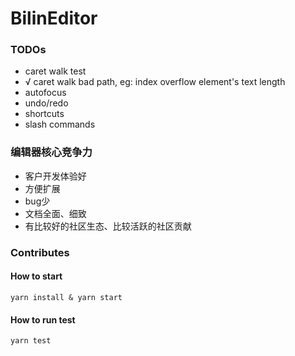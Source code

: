 # BilinEditor

### TODOs
 - caret walk test
 - √ caret walk bad path, eg: index overflow element's text length
 - autofocus
 - undo/redo
 - shortcuts
 - slash commands

### 编辑器核心竞争力
 - 客户开发体验好
 - 方便扩展
 - bug少
 - 文档全面、细致
 - 有比较好的社区生态、比较活跃的社区贡献

### Contributes
#### How to start
```shell
yarn install & yarn start
```

#### How to run test
```shell
yarn test
```
